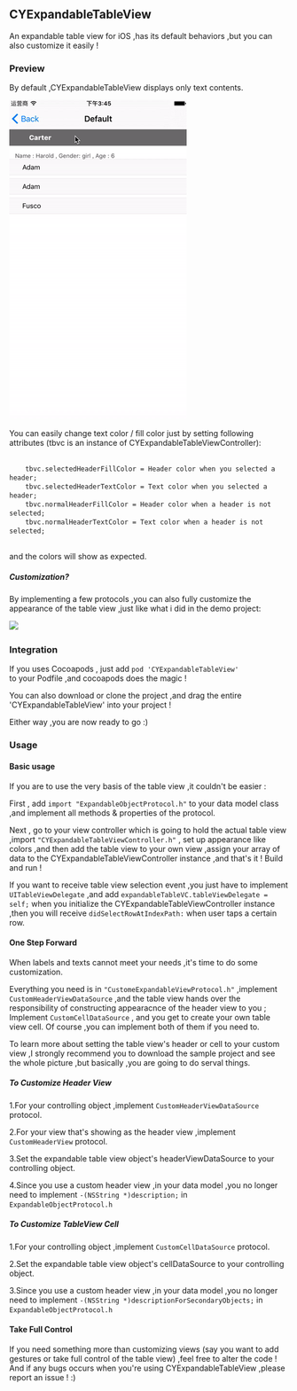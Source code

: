 ## CYExpandableTableView
An expandable table view for iOS ,has its default behaviors ,but you can also customize it easily !


### Preview

By default ,CYExpandableTableView displays only text contents.

![](Images/Default.gif)

You can easily change text color / fill color just by setting following attributes (tbvc is an instance of CYExpandableTableViewController):
<pre>
<code>
    tbvc.selectedHeaderFillColor = Header color when you selected a header;
    tbvc.selectedHeaderTextColor = Text color when you selected a header;
    tbvc.normalHeaderFillColor = Header color when a header is not selected;
    tbvc.normalHeaderTextColor = Text color when a header is not selected;
</code>
</pre>

and the colors will show as expected.

##### Customization?
By implementing a few protocols ,you can also fully customize the appearance of the table view ,just like what i did in the demo project:

![](Images/Custom.gif)


### Integration

If you uses Cocoapods , just add
`pod 'CYExpandableTableView'`  
 to your Podfile ,and cocoapods does the magic !
 
You can also download or clone the project ,and drag the entire 'CYExpandableTableView' into your project !

Either way ,you are now ready to go :)


### Usage

#### Basic usage

If you are to use the very basis of the table view ,it couldn't be easier :

First , add `import "ExpandableObjectProtocol.h"` to your data model class ,and implement all methods & properties of the protocol.

Next , go to your view controller which is going to hold the actual table view ,import `"CYExpandableTableViewController.h"` , set up appearance like colors ,and then add the table view to your own view ,assign your array of data to the CYExpandableTableViewController instance ,and that's it ! Build and run !

If you want to receive table view selection event ,you just have to implement `UITableViewDelegate` ,and add `expandableTableVC.tableViewDelegate = self;` when you initialize the CYExpandableTableViewController instance ,then you will receive `didSelectRowAtIndexPath:` when user taps a certain row.


#### One Step Forward

When labels and texts cannot meet your needs ,it's time to do some customization.

Everything you need is in `"CustomeExpandableViewProtocol.h"` ,implement `CustomHeaderViewDataSource` ,and the table view hands over the responsibility of constructing appearacnce of the header view to you ; Implement `CustomCellDataSource` , and you get to create your own table view cell. Of course ,you can implement both of them if you need to.

To learn more about setting the table view's header or cell to your custom view ,I strongly recommend you to download the sample project and see the whole picture ,but basically ,you are going to do serval things.

##### To Customize Header View
1.For your controlling object ,implement `CustomHeaderViewDataSource` protocol.

2.For your view that's showing as the header view ,implement `CustomHeaderView` protocol.

3.Set the expandable table view object's headerViewDataSource to your controlling object.

4.Since you use a custom header view ,in your data model ,you no longer need to implement `-(NSString *)description;` in `ExpandableObjectProtocol.h`


##### To Customize TableView Cell
1.For your controlling object ,implement 		`CustomCellDataSource` protocol.

2.Set the expandable table view object's cellDataSource to your controlling object.

3.Since you use a custom header view ,in your data model ,you no longer need to implement `-(NSString *)descriptionForSecondaryObjects;` in `ExpandableObjectProtocol.h`



#### Take Full Control

If you need something more than customizing views (say you want to add gestures or take full control of the table view) ,feel free to alter the code ! And if any bugs occurs when you're using CYExpandableTableView ,please report an issue ! :)